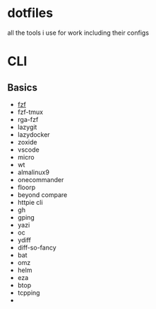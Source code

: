 # dotfiles
all the tools i use for work including their configs


# CLI

## Basics

* [fzf](https://github.com/junegunn/fzf=)
* fzf-tmux
* rga-fzf
* lazygit
* lazydocker
* zoxide
* vscode
* micro
* wt
* almalinux9
* onecommander
* floorp
* beyond compare
* httpie cli
* gh
* gping
* yazi
* oc
* ydiff
* diff-so-fancy
* bat
* omz
* helm
* eza
* btop
* tcpping
* 
